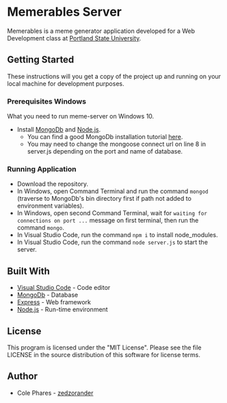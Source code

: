 # Memerables Server

Memerables is a meme generator application developed for a Web Development class at [Portland State University](https://www.pdx.edu/).

## Getting Started

These instructions will you get a copy of the project up and running on your local machine for development purposes.

### Prerequisites Windows

What you need to run meme-server on Windows 10.

- Install [MongoDb](https://www.mongodb.com/download-center/community) and [Node.js](https://nodejs.org/en/). 
  - You can find a good MongoDb installation tutorial [here](https://www.youtube.com/watch?v=FwMwO8pXfq0&t=662s).
  - You may need to change the mongoose connect url on line 8 in server.js  depending on the port and name of database.

### Running Application

- Download the repository.
- In Windows, open Command Terminal and run the command `mongod` (traverse to MongoDb's bin directory first if path not added to environment variables).
- In Windows, open second Command Terminal, wait for `waiting for connections on port ...` message on first terminal, then run the command `mongo`.
- In Visual Studio Code, run the command `npm i` to install node_modules.
- In Visual Studio Code, run the command `node server.js` to start the server.

## Built With

- [Visual Studio Code](https://code.visualstudio.com) - Code editor
- [MongoDb](https://www.mongodb.com/download-center/community) - Database
- [Express](https://expressjs.com/) - Web framework
- [Node.js](https://nodejs.org/en/) - Run-time environment

## License

This program is licensed under the "MIT License". Please see the file LICENSE in the source distribution of this software for license terms.

## Author

- Cole Phares - [zedzorander](https://github.com/zedzorander)
  
